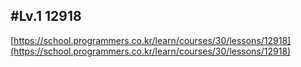 ## #Lv.1 12918

[https://school.programmers.co.kr/learn/courses/30/lessons/12918](https://school.programmers.co.kr/learn/courses/30/lessons/12918)
